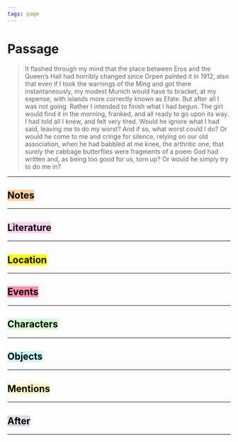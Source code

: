 ```yaml
---
tags: page
---
```


# Passage
> It flashed through my mind that the place between Eros and the Queen’s Hall had horribly changed since Orpen painted it in 1912, also that even if I took the warnings of the Ming and got there instantaneously, my modest Munich would have to bracket, at my expense, with islands more correctly known as Efate. But after all I was not going. Rather I intended to finish what I had begun. The girl would find it in the morning, franked, and all ready to go upon its way. I had told all I knew, and felt very tired. Would he ignore what I had said, leaving me to do my worst? And if so, what worst could I do? Or would he come to me and cringe for silence, relying on our old association, when he had babbled at me knee, the arthritic one, that surely the cabbage butterflies were fragments of a poem God had written and, as being too good for us, torn up? Or would he simply try to do me in?
---
## <mark style="background: #FFB86CA6;">Notes</mark>
---


## <mark style="background: #FFB8EBA6;">Literature</mark>
---

## <mark class="hltr-purple">Location</mark>
---

## <mark style="background: #FF5582A6;">Events</mark>
---

## <mark style="background: #BBFABBA6;">Characters</mark>
---

## <mark style="background: #ABF7F7A6;">Objects</mark>
---

## <mark style="background: #FFF3A3A6;">Mentions</mark>
---

## <mark style="background: #CACFD9A6;">After</mark>
---
